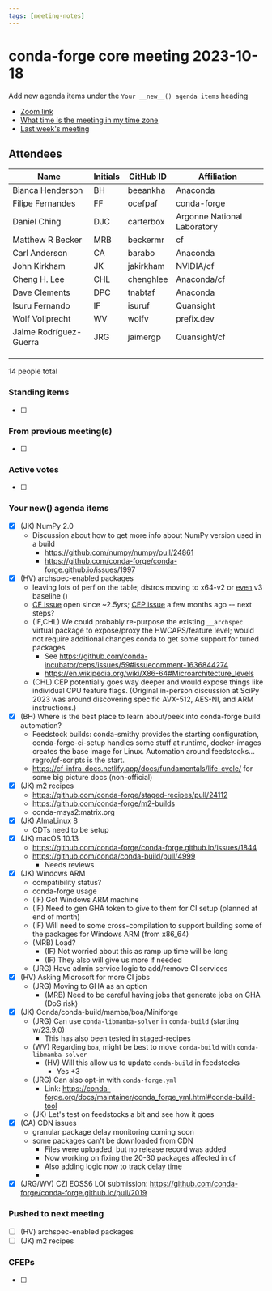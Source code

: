 ```yaml
---
tags: [meeting-notes]
---
```

# conda-forge core meeting 2023-10-18

Add new agenda items under the `Your __new__() agenda items` heading

- [Zoom link](https://zoom.us/j/9138593505?pwd=SWh3dE1IK05LV01Qa0FJZ1ZpMzJLZz09)
- [What time is the meeting in my time zone](https://dateful.com/convert/utc?t=5pm)
- [Last week's meeting](https://hackmd.io/#REPLACE_ME#)

## Attendees

| Name                    | Initials | GitHub ID        | Affiliation                 |
| ----------------------- | -------- | ---------------  | --------------------------- |
| Bianca Henderson        | BH       | beeankha         | Anaconda                    |
| Filipe Fernandes        | FF       | ocefpaf          | conda-forge                 |
| Daniel Ching            | DJC      | carterbox        | Argonne National Laboratory |
| Matthew R Becker        | MRB      | beckermr         | cf                          |
| Carl Anderson           | CA       | barabo           | Anaconda                    |
| John Kirkham            | JK       | jakirkham        | NVIDIA/cf                   |
| Cheng H. Lee            | CHL      | chenghlee        | Anaconda/cf                 |
| Dave Clements           | DPC      | tnabtaf          | Anaconda                    |
| Isuru Fernando          | IF       | isuruf           | Quansight                   |
| Wolf Vollprecht         | WV       | wolfv            | prefix.dev                  |
| Jaime Rodríguez-Guerra  | JRG      | jaimergp         | Quansight/cf              |
|                         |          |                  |                             |
|                         |          |                  |                             |
|                         |          |                  |                             |

14 people total

### Standing items

- [ ]

### From previous meeting(s)

- [ ]

### Active votes

- [ ]

### Your __new__() agenda items

- [X] (JK) NumPy 2.0
    - Discussion about how to get more info about NumPy version used in a build
        - https://github.com/numpy/numpy/pull/24861
        - https://github.com/conda-forge/conda-forge.github.io/issues/1997
- [X] (HV) archspec-enabled packages
  - leaving lots of perf on the table; distros moving to x64-v2 or [even](https://www.phoronix.com/news/CentOS-ISA-Experiment-Perform) v3 baseline ()
  - [CF issue](https://github.com/conda-forge/conda-forge.github.io/issues/1261) open since ~2.5yrs; [CEP issue](https://github.com/conda-incubator/ceps/issues/59) a few months ago -- next steps?
  - (IF,CHL) We could probably re-purpose the existing `__archspec` virtual package to expose/proxy the HWCAPS/feature level; would not require additional changes conda to get some support for tuned packages
    - See https://github.com/conda-incubator/ceps/issues/59#issuecomment-1636844274
    - https://en.wikipedia.org/wiki/X86-64#Microarchitecture_levels
  - (CHL) CEP potentially goes way deeper and would expose things like individual CPU feature flags. (Original in-person discussion at SciPy 2023 was around discovering specific AVX-512, AES-NI, and ARM instructions.)
- [X] (BH) Where is the best place to learn about/peek into conda-forge build automation?
  - Feedstock builds: conda-smithy provides the starting configuration, conda-forge-ci-setup handles some stuff at runtime, docker-images creates the base image for Linux. Automation around feedstocks... regro/cf-scripts is the start.
  - https://cf-infra-docs.netlify.app/docs/fundamentals/life-cycle/ for some big picture docs (non-official)
- [X] (JK) m2 recipes
    - https://github.com/conda-forge/staged-recipes/pull/24112
    - https://github.com/conda-forge/m2-builds
    - conda-msys2:matrix.org
- [x] (JK) AlmaLinux 8
    - CDTs need to be setup
- [x] (JK) macOS 10.13
    - https://github.com/conda-forge/conda-forge.github.io/issues/1844
    - https://github.com/conda/conda-build/pull/4999
        - Needs reviews
- [x] (JK) Windows ARM
    - compatibility status?
    - conda-forge usage
    - (IF) Got Windows ARM machine 
    - (IF) Need to gen GHA token to give to them for CI setup (planned at end of month)
    - (IF) Will need to some cross-compilation to support building some of the packages for Windows ARM (from x86_64)
    - (MRB) Load?
        - (IF) Not worried about this as ramp up time will be long
        - (IF) They also will give us more if needed
    - (JRG) Have admin service logic to add/remove CI services
- [X] (HV) Asking Microsoft for more CI jobs
    - (JRG) Moving to GHA as an option
        - (MRB) Need to be careful having jobs that generate jobs on GHA (DoS risk)
- [X] (JK) Conda/conda-build/mamba/boa/Miniforge
    - (JRG) Can use `conda-libmamba-solver` in `conda-build` (starting w/23.9.0)
        - This has also been tested in staged-recipes
    - (WV) Regarding `boa`, might be best to move `conda-build` with `conda-libmamba-solver`
        - (HV) Will this allow us to update `conda-build` in feedstocks
            - Yes +3
    - (JRG) Can also opt-in with `conda-forge.yml`
        - Link: https://conda-forge.org/docs/maintainer/conda_forge_yml.html#conda-build-tool
    - (JK) Let's test on feedstocks a bit and see how it goes
- [X] (CA) CDN issues
    - granular package delay monitoring coming soon
    - some packages can't be downloaded from CDN
        - Files were uploaded, but no release record was added
        - Now working on fixing the 20-30 packages affected in cf
        - Also adding logic now to track delay time
        - 
- [X] (JRG/WV) CZI EOSS6 LOI submission: https://github.com/conda-forge/conda-forge.github.io/pull/2019
  
### Pushed to next meeting

- [ ] (HV) archspec-enabled packages
- [ ] (JK) m2 recipes

### CFEPs

- [ ]
